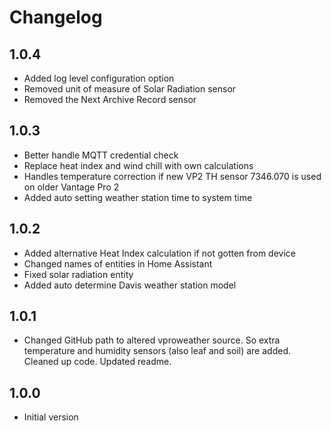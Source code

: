 # Changelog

## 1.0.4

- Added log level configuration option
- Removed unit of measure of Solar Radiation sensor
- Removed the Next Archive Record sensor

## 1.0.3

- Better handle MQTT credential check
- Replace heat index and wind chill with own calculations
- Handles temperature correction if new VP2 TH sensor 7346.070 is used on older Vantage Pro 2
- Added auto setting weather station time to system time

## 1.0.2

- Added alternative Heat Index calculation if not gotten from device
- Changed names of entities in Home Assistant
- Fixed solar radiation entity
- Added auto determine Davis weather station model

## 1.0.1

- Changed GitHub path to altered vproweather source. So extra temperature and humidity sensors (also leaf and soil) are added. Cleaned up code. Updated readme.

## 1.0.0

- Initial version